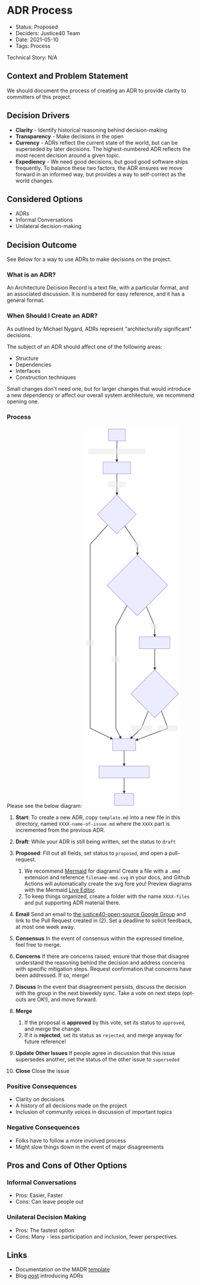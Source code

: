 # ADR Process

- Status: Proposed
- Deciders: Justice40 Team
- Date: 2021-05-10
- Tags: Process

Technical Story: N/A

## Context and Problem Statement

We should document the process of creating an ADR to provide clarity to committers of this project.

## Decision Drivers

- **Clarity** - Identify historical reasoning behind decision-making
- **Transparency** - Make decisions in the open
- **Currency** - ADRs reflect the current state of the world, but can be superseded by later decisions. The highest-numbered ADR reflects the most recent decision around a given topic.
- **Expediency** - We need good decisions, but good good software ships frequently. To balance these two factors, the ADR ensures we move forward in an informed way, but provides a way to self-correct as the world changes.

## Considered Options

- ADRs
- Informal Conversations
- Unilateral decision-making

## Decision Outcome

See Below for a way to use ADRs to make decisions on the project.

### What is an ADR?

An Architecture Decision Record is a text file, with a particular format, and an associated discussion. It is numbered for easy reference, and it has a general format.

### When Should I Create an ADR?

As outlined by Michael Nygard, ADRs represent "architecturally significant" decisions.

The subject of an ADR should affect one of the following areas:

- Structure
- Dependencies
- Interfaces
- Construction techniques

Small changes don't need one, but for larger changes that would introduce a new dependency or affect our overall system architecture, we recommend opening one.

### Process

Please see the below diagram:
![ADR Process](./0003-files/adr_process-mmd.svg)

1. **Start**: To create a new ADR, copy `template.md` into a new file in this directory, named `XXXX-name-of-issue.md` where the `XXXX` part is incremented from the previous ADR.

2. **Draft**: While your ADR is still being written, set the status to `draft`

3. **Proposed**: Fill out all fields, set status to `proposed`, and open a pull-request.

   1. We recommend [Mermaid](https://mermaid-js.github.io) for diagrams! Create a file with a `.mmd` extension and reference `filename-mmd.svg` in your docs, and Github Actions will automatically create the svg fore you! Preview diagrams with the Mermaid [Live Editor](https://mermaid-js.github.io/mermaid-live-editor/).
   2. To keep things organized, create a folder with the name `XXXX-files` and put supporting ADR material there.

4. **Email** Send an email to [the justice40-open-source Google Group](mailto:justice40-open-source@googlegroups.com) and link to the Pull Request created in (2). Set a deadline to solicit feedback, at most one week away.

5. **Consensus** In the event of consensus within the expressed timeline, feel free to merge.

6. **Concerns** If there are concerns raised, ensure that those that disagree understand the reasoning behind the decision and address concerns with specific mitigation steps. Request confirmation that concerns have been addressed. If so, merge!

7. **Discuss** In the event that disagreement persists, discuss the decision with the group in the next biweekly sync. Take a vote on next steps (opt-outs are OK!), and move forward.

8. **Merge**

   1. If the proposal is **approved** by this vote, set its status to `approved`, and merge the change.
   2. If it is **rejected**, set its status as `rejected`, and merge anyway for future reference!

9. **Update Other Issues** If people agree in discussion that this issue supersedes another, set the status of the other issue to `superseded`

10. **Close** Close the issue

### Positive Consequences

- Clarity on decisions
- A history of all decisions made on the project
- Inclusion of community voices in discussion of important topics

### Negative Consequences

- Folks have to follow a more involved process
- Might slow things down in the event of major disagreements

## Pros and Cons of Other Options

### Informal Conversations

- Pros: Easier, Faster
- Cons: Can leave people out

### Unilateral Decision Making

- Pros: The fastest option
- Cons: Many - less participation and inclusion, fewer perspectives.

## Links <!-- optional -->

- Documentation on the MADR [template](https://github.com/adr/madr)
- Blog [post](https://cognitect.com/blog/2011/11/15/documenting-architecture-decisions.html) introducing ADRs
